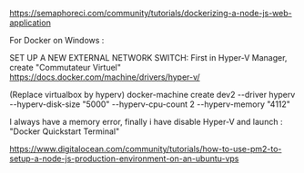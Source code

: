 
https://semaphoreci.com/community/tutorials/dockerizing-a-node-js-web-application

For Docker on Windows :

SET UP A NEW EXTERNAL NETWORK SWITCH:
First in Hyper-V Manager, create "Commutateur Virtuel"
https://docs.docker.com/machine/drivers/hyper-v/

(Replace virtualbox by hyperv)
docker-machine create dev2 --driver hyperv --hyperv-disk-size "5000" --hyperv-cpu-count 2 --hyperv-memory "4112"

I always have a memory error, finally i have disable Hyper-V and launch :
"Docker Quickstart Terminal"

https://www.digitalocean.com/community/tutorials/how-to-use-pm2-to-setup-a-node-js-production-environment-on-an-ubuntu-vps
